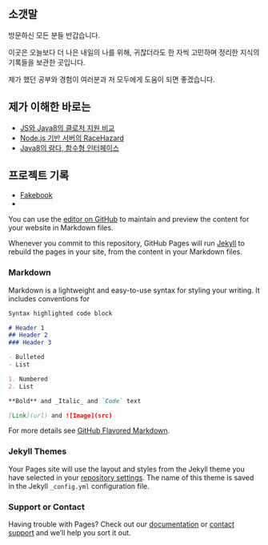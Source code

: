 ## 소갯말
방문하신 모든 분들 반갑습니다. 

이곳은 오늘보다 더 나은 내일의 나를 위해, 귀찮더라도 한 자씩 고민하며 정리한 지식의 기록들을 보관한 곳입니다.

제가 했던 공부와 경험이 여러분과 저 모두에게 도움이 되면 좋겠습니다. 

## 제가 이해한 바로는
- [JS와 Java8의 클로저 지원 비교](./posting/JS와_Java8의_클로저_지원_비교)
- [Node.js 기반 서버의 RaceHazard](./posting/Nodejs_기반_서버의_RaceHazard)
- [Java8의 람다, 함수형 인터페이스](./posting/Java8의_람다_함수형인터페이스)

## 프로젝트 기록
- [Fakebook](https://jinkyuhan.github.io/projects/Fakebook)
- 



You can use the [editor on GitHub](https://github.com/jinkyuhan/blog/edit/gh-pages/index.md) to maintain and preview the content for your website in Markdown files.

Whenever you commit to this repository, GitHub Pages will run [Jekyll](https://jekyllrb.com/) to rebuild the pages in your site, from the content in your Markdown files.

### Markdown

Markdown is a lightweight and easy-to-use syntax for styling your writing. It includes conventions for

```markdown
Syntax highlighted code block

# Header 1
## Header 2
### Header 3

- Bulleted
- List

1. Numbered
2. List

**Bold** and _Italic_ and `Code` text

[Link](url) and ![Image](src)
```

For more details see [GitHub Flavored Markdown](https://guides.github.com/features/mastering-markdown/).

### Jekyll Themes

Your Pages site will use the layout and styles from the Jekyll theme you have selected in your [repository settings](https://github.com/jinkyuhan/blog/settings/pages). The name of this theme is saved in the Jekyll `_config.yml` configuration file.

### Support or Contact

Having trouble with Pages? Check out our [documentation](https://docs.github.com/categories/github-pages-basics/) or [contact support](https://support.github.com/contact) and we’ll help you sort it out.
